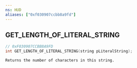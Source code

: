 ```yaml
---
ns: HUD
aliases: ["0xf030907ccbb8a9fd"]
---
```

## GET_LENGTH_OF_LITERAL_STRING

```c
// 0xF030907CCBB8A9FD
int GET_LENGTH_OF_LITERAL_STRING(string pLiteralString);
```

```
Returns the number of characters in this string.
```
